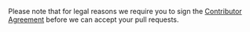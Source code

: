 Please note that for legal reasons we require you to sign the 
[Contributor Agreement](https://www.arangodb.com/documents/cla.pdf)
before we can accept your pull requests.
